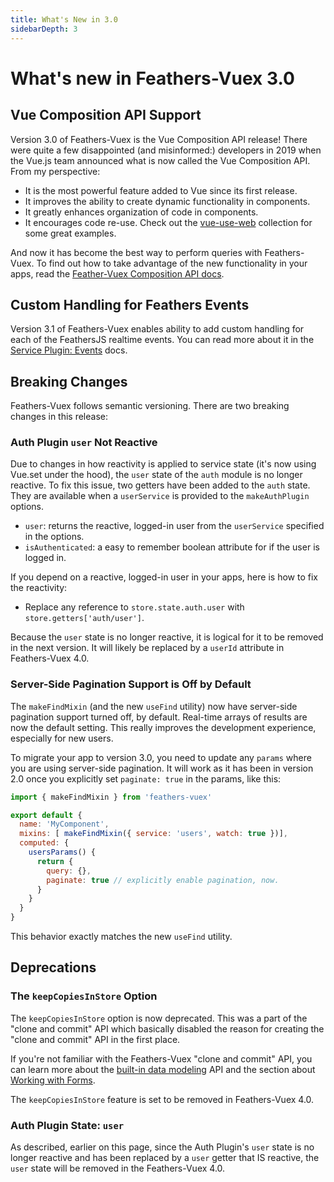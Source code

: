 ```yaml
---
title: What's New in 3.0
sidebarDepth: 3
---
```


# What's new in Feathers-Vuex 3.0

## Vue Composition API Support

Version 3.0 of Feathers-Vuex is the Vue Composition API release!  There were quite a few disappointed (and misinformed:) developers in 2019 when the Vue.js team announced what is now called the Vue Composition API.  From my perspective:

- It is the most powerful feature added to Vue since its first release.
- It improves the ability to create dynamic functionality in components.
- It greatly enhances organization of code in components.
- It encourages code re-use. Check out the [vue-use-web](https://logaretm.github.io/vue-use-web/) collection for some great examples.

And now it has become the best way to perform queries with Feathers-Vuex.  To find out how to take advantage of the new functionality in your apps, read the [Feather-Vuex Composition API docs](./composition-api.md).

## Custom Handling for Feathers Events <Badge text="3.1.0+" />

Version 3.1 of Feathers-Vuex enables ability to add custom handling for each of the FeathersJS realtime events.  You can read more about it in the [Service Plugin: Events](./service-plugin.md#service-events) docs.

## Breaking Changes

Feathers-Vuex follows semantic versioning.  There are two breaking changes in this release:

### Auth Plugin `user` Not Reactive <Badge text="New API in 3.2.0+" />

Due to changes in how reactivity is applied to service state (it's now using Vue.set under the hood), the `user` state of the `auth` module is no longer reactive.  To fix this issue, two getters have been added to the `auth` state.  They are available when a `userService` is provided to the `makeAuthPlugin` options.

- `user`: returns the reactive, logged-in user from the `userService` specified in the options.
- `isAuthenticated`: a easy to remember boolean attribute for if the user is logged in.

If you depend on a reactive, logged-in user in your apps, here is how to fix the reactivity:

- Replace any reference to `store.state.auth.user` with `store.getters['auth/user']`.

Because the `user` state is no longer reactive, it is logical for it to be removed in the next version.  It will likely be replaced by a `userId` attribute in Feathers-Vuex 4.0.


### Server-Side Pagination Support is Off by Default

The `makeFindMixin` (and the new `useFind` utility) now have server-side pagination support turned off, by default.  Real-time arrays of results are now the default setting.  This really improves the development experience, especially for new users.

To migrate your app to version 3.0, you need to update any `params` where you are using server-side pagination.  It will work as it has been in version 2.0 once you explicitly set `paginate: true` in the params, like this:

```js
import { makeFindMixin } from 'feathers-vuex'

export default {
  name: 'MyComponent',
  mixins: [ makeFindMixin({ service: 'users', watch: true })],
  computed: {
    usersParams() {
      return {
        query: {},
        paginate: true // explicitly enable pagination, now.
      }
    }
  }
}
```

This behavior exactly matches the new `useFind` utility.

## Deprecations

### The `keepCopiesInStore` Option

The `keepCopiesInStore` option is now deprecated.  This was a part of the "clone and commit" API which basically disabled the reason for creating the "clone and commit" API in the first place.

If you're not familiar with the Feathers-Vuex "clone and commit" API, you can learn more about the [built-in data modeling](./model-classes.md) API and the section about [Working with Forms](./feathers-vuex-forms.md#the-clone-and-commit-pattern).

The `keepCopiesInStore` feature is set to be removed in Feathers-Vuex 4.0.

### Auth Plugin State: `user`

As described, earlier on this page, since the Auth Plugin's `user` state is no longer reactive and has been replaced by a `user` getter that IS reactive, the `user` state will be removed in the Feathers-Vuex 4.0.
